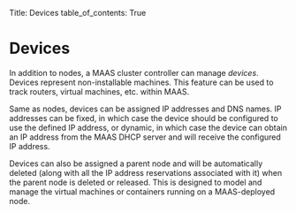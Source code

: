 Title: Devices
table_of_contents: True

# Devices

In addition to nodes, a MAAS cluster controller can manage *devices*. Devices
represent non-installable machines. This feature can be used to track routers,
virtual machines, etc. within MAAS.

Same as nodes, devices can be assigned IP addresses and DNS names. IP
addresses can be fixed, in which case the device should be configured to use
the defined IP address, or dynamic, in which case the device can obtain an IP
address from the MAAS DHCP server and will receive the configured IP address.

Devices can also be assigned a parent node and will be automatically deleted
(along with all the IP address reservations associated with it) when the
parent node is deleted or released. This is designed to model and manage the
virtual machines or containers running on a MAAS-deployed node.
